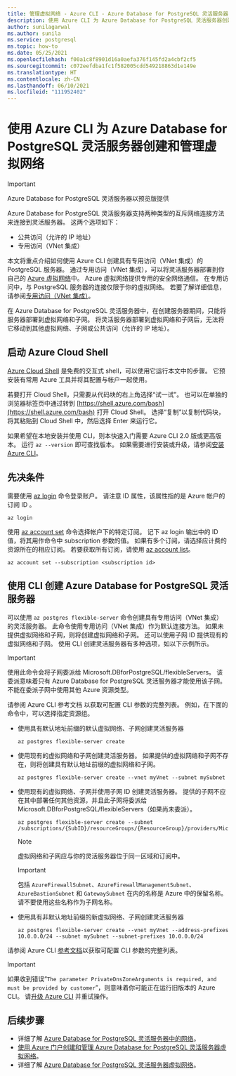 ```yaml
---
title: 管理虚拟网络 - Azure CLI - Azure Database for PostgreSQL 灵活服务器
description: 使用 Azure CLI 为 Azure Database for PostgreSQL 灵活服务器创建和管理虚拟网络
author: sunilagarwal
ms.author: sunila
ms.service: postgresql
ms.topic: how-to
ms.date: 05/25/2021
ms.openlocfilehash: f00a1c8f8901d16a0aefa376f145fd2a4cbf2cf5
ms.sourcegitcommit: c072eefdba1fc1f582005cdd549218863d1e149e
ms.translationtype: HT
ms.contentlocale: zh-CN
ms.lasthandoff: 06/10/2021
ms.locfileid: "111952402"
---
```

# <a name="create-and-manage-virtual-networks-for-azure-database-for-postgresql---flexible-server-using-the-azure-cli"></a>使用 Azure CLI 为 Azure Database for PostgreSQL 灵活服务器创建和管理虚拟网络

> [!IMPORTANT]
> Azure Database for PostgreSQL 灵活服务器以预览版提供

Azure Database for PostgreSQL 灵活服务器支持两种类型的互斥网络连接方法来连接到灵活服务器。 这两个选项如下：

* 公共访问（允许的 IP 地址）
* 专用访问（VNet 集成）

本文将重点介绍如何使用 Azure CLI 创建具有专用访问（VNet 集成）的 PostgreSQL 服务器。 通过专用访问（VNet 集成），可以将灵活服务器部署到你自己的 [Azure 虚拟网络](../../virtual-network/virtual-networks-overview.md)中。 Azure 虚拟网络提供专用的安全网络通信。 在专用访问中，与 PostgreSQL 服务器的连接仅限于你的虚拟网络。 若要了解详细信息，请参阅[专用访问（VNet 集成）](./concepts-networking.md#private-access-vnet-integration)。

在 Azure Database for PostgreSQL 灵活服务器中，在创建服务器期间，只能将服务器部署到虚拟网络和子网。 将灵活服务器部署到虚拟网络和子网后，无法将它移动到其他虚拟网络、子网或公共访问（允许的 IP 地址）。

## <a name="launch-azure-cloud-shell"></a>启动 Azure Cloud Shell

[Azure Cloud Shell](../../cloud-shell/overview.md) 是免费的交互式 shell，可以使用它运行本文中的步骤。 它预安装有常用 Azure 工具并将其配置与帐户一起使用。

若要打开 Cloud Shell，只需要从代码块的右上角选择“试一试”。  也可以在单独的浏览器标签页中通过转到 [https://shell.azure.com/bash](https://shell.azure.com/bash) 打开 Cloud Shell。 选择“复制”以复制代码块，将其粘贴到 Cloud Shell 中，然后选择 Enter 来运行它。  

如果希望在本地安装并使用 CLI，则本快速入门需要 Azure CLI 2.0 版或更高版本。 运行 `az --version` 即可查找版本。 如果需要进行安装或升级，请参阅[安装 Azure CLI](/cli/azure/install-azure-cli)。

## <a name="prerequisites"></a>先决条件

需要使用 [az login](/cli/azure/reference-index#az_login) 命令登录账户。 请注意 ID 属性，该属性指的是 Azure 帐户的订阅 ID 。

```azurecli-interactive
az login
```

使用 [az account set](/cli/azure/account#az_account_set) 命令选择帐户下的特定订阅。 记下 az login 输出中的 ID 值，将其用作命令中 subscription 参数的值。 如果有多个订阅，请选择应计费的资源所在的相应订阅。 若要获取所有订阅，请使用 [az account list](/cli/azure/account#az_account_list)。

```azurecli
az account set --subscription <subscription id>
```

## <a name="create-azure-database-for-postgresql---flexible-server-using-cli"></a>使用 CLI 创建 Azure Database for PostgreSQL 灵活服务器
可以使用 `az postgres flexible-server` 命令创建具有专用访问（VNet 集成）的灵活服务器。 此命令使用专用访问（VNet 集成）作为默认连接方法。 如果未提供虚拟网络和子网，则将创建虚拟网络和子网。 还可以使用子网 ID 提供现有的虚拟网络和子网。 <!-- You can provide the **vnet**,**subnet**,**vnet-address-prefix** or**subnet-address-prefix** to customize the virtual network and subnet.--> 使用 CLI 创建灵活服务器有多种选项，如以下示例所示。

>[!Important]
> 使用此命令会将子网委派给 Microsoft.DBforPostgreSQL/flexibleServers。 该委派意味着只有 Azure Database for PostgreSQL 灵活服务器才能使用该子网。 不能在委派子网中使用其他 Azure 资源类型。
>
请参阅 Azure CLI 参考文档 <!--FIXME --> 以获取可配置 CLI 参数的完整列表。 例如，在下面的命令中，可以选择指定资源组。

- 使用具有默认地址前缀的默认虚拟网络、子网创建灵活服务器
    ```azurecli-interactive
    az postgres flexible-server create
    ```
- 使用现有的虚拟网络和子网创建灵活服务器。 如果提供的虚拟网络和子网不存在，则将创建具有默认地址前缀的虚拟网络和子网。
    ```azurecli-interactive
    az postgres flexible-server create --vnet myVnet --subnet mySubnet
    ```
- 使用现有的虚拟网络、子网并使用子网 ID 创建灵活服务器。 提供的子网不应在其中部署任何其他资源，并且此子网将委派给 Microsoft.DBforPostgreSQL/flexibleServers（如果尚未委派）。
    ```azurecli-interactive
    az postgres flexible-server create --subnet /subscriptions/{SubID}/resourceGroups/{ResourceGroup}/providers/Microsoft.Network/virtualNetworks/{VNetName}/subnets/{SubnetName}
    ```
    > [!Note]
    > 虚拟网络和子网应与你的灵活服务器位于同一区域和订阅中。

    > [!IMPORTANT]
    > 包括 `AzureFirewallSubnet`、`AzureFirewallManagementSubnet`、`AzureBastionSubnet` 和 `GatewaySubnet` 在内的名称是 Azure 中的保留名称。 请不要使用这些名称作为子网名称。

- 使用具有非默认地址前缀的新虚拟网络、子网创建灵活服务器
    ```azurecli-interactive
    az postgres flexible-server create --vnet myVnet --address-prefixes 10.0.0.0/24 --subnet mySubnet --subnet-prefixes 10.0.0.0/24
    ```
请参阅 Azure CLI [参考文档](/cli/azure/postgres/flexible-server)以获取可配置 CLI 参数的完整列表。

>[!Important]
> 如果收到错误“`The parameter PrivateDnsZoneArguments is required, and must be provided by customer`”，则意味着你可能正在运行旧版本的 Azure CLI。 请[升级 Azure CLI](/cli/azure/update-azure-cli) 并重试操作。

## <a name="next-steps"></a>后续步骤
- 详细了解 [Azure Database for PostgreSQL 灵活服务器中的网络](./concepts-networking.md)。
- [使用 Azure 门户创建和管理 Azure Database for PostgreSQL 灵活服务器虚拟网络](./how-to-manage-virtual-network-portal.md)。
- 详细了解 [Azure Database for PostgreSQL 灵活服务器虚拟网络](./concepts-networking.md#private-access-vnet-integration)。